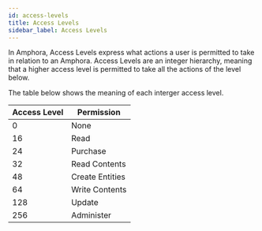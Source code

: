 ```yaml
---
id: access-levels
title: Access Levels
sidebar_label: Access Levels
---
```


In Amphora, Access Levels express what actions a user is permitted to take in relation to an Amphora. Access Levels are an integer hierarchy, meaning that a higher access level is permitted to take all the actions of the level below.

The table below shows the meaning of each interger access level.

| Access Level | Permission      |
|--------------|-----------------|
| 0            | None            |
| 16           | Read            |
| 24           | Purchase        |
| 32           | Read Contents   |
| 48           | Create Entities |
| 64           | Write Contents  |
| 128          | Update          |
| 256          | Administer      |

